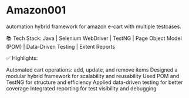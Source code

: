# Amazon001
automation hybrid framework for amazon e-cart with multiple testcases.

📚 Tech Stack: Java | Selenium WebDriver | TestNG | Page Object Model (POM) | Data-Driven Testing | Extent Reports

✅ Highlights:

Automated cart operations: add, update, and remove items
Designed a modular hybrid framework for scalability and reusability
Used POM and TestNG for structure and efficiency
Applied data-driven testing for better coverage
Integrated reporting for test visibility and debugging
